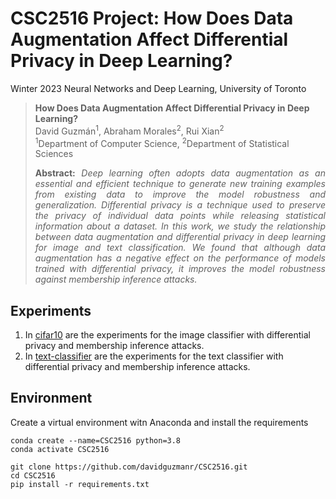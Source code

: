 # CSC2516 Project: How Does Data Augmentation Affect Differential Privacy in Deep Learning?
Winter 2023 Neural Networks and Deep Learning, University of Toronto

> **How Does Data Augmentation Affect Differential Privacy in Deep Learning?**<br>
> David Guzmán<sup>1</sup>, Abraham Morales<sup>2</sup>, Rui Xian<sup>2</sup><br>
> <sup>1</sup>Department of Computer Science, <sup>2</sup>Department of Statistical Sciences<br>
>
> <p align="justify"><b>Abstract:</b> <i>Deep learning often adopts data augmentation as an essential and efficient technique to generate new training examples from existing data to improve the model robustness and generalization. Differential privacy is a technique used to preserve the privacy of individual data points while releasing statistical information about a dataset. In this work, we study the relationship between data augmentation and differential privacy in deep learning for image and text classification. We found that although data augmentation has a negative effect on the performance of models trained with differential privacy, it improves the model robustness against membership inference attacks.</i></p>

## Experiments
1. In [cifar10](https://github.com/davidguzmanr/CSC2516/tree/main/cifar10) are the experiments for the image classifier with differential privacy and membership inference attacks.
2. In [text-classifier](https://github.com/davidguzmanr/CSC2516/tree/main/text-classifier) are the experiments for the text classifier with differential privacy and membership inference attacks.

## Environment
Create a virtual environment witn Anaconda and install the requirements
```
conda create --name=CSC2516 python=3.8
conda activate CSC2516

git clone https://github.com/davidguzmanr/CSC2516.git
cd CSC2516
pip install -r requirements.txt
```
